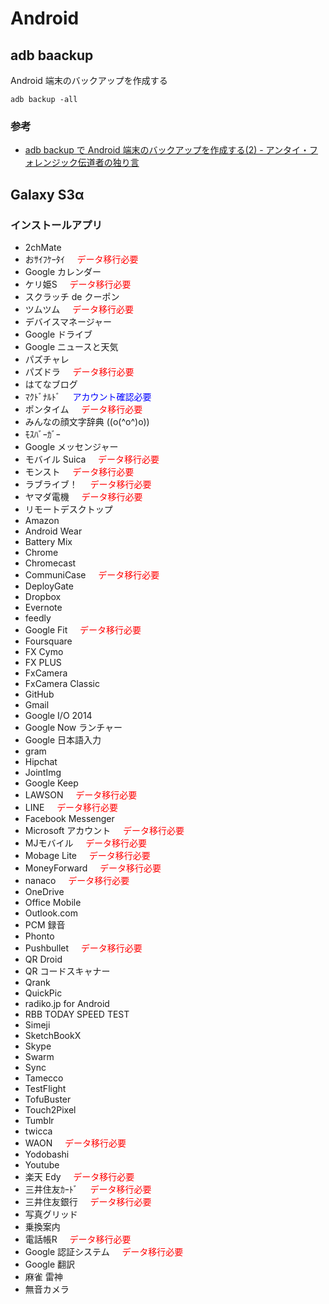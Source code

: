 # Android

## adb baackup

Android 端末のバックアップを作成する

```
adb backup -all
```

### 参考

- [adb backup で Android 端末のバックアップを作成する(2) - アンタイ・フォレンジック伝道者の独り言](http://port139.hatenablog.com/entry/2014/07/16/061644)

## Galaxy S3α

### インストールアプリ

- 2chMate
- おｻｲﾌｹｰﾀｲ &nbsp;&nbsp;&nbsp; <font color="red">データ移行必要</font>
- Google カレンダー
- ケリ姫S &nbsp;&nbsp;&nbsp; <font color="red">データ移行必要</font>
- スクラッチ de クーポン
- ツムツム &nbsp;&nbsp;&nbsp; <font color="red">データ移行必要</font>
- デバイスマネージャー
- Google ドライブ
- Google ニュースと天気
- パズチャレ
- パズドラ &nbsp;&nbsp;&nbsp; <font color="red">データ移行必要</font>
- はてなブログ
- ﾏｸﾄﾞﾅﾙﾄﾞ &nbsp;&nbsp;&nbsp; <font color="blue">アカウント確認必要</font>
- ポンタイム &nbsp;&nbsp;&nbsp; <font color="red">データ移行必要</font>
- みんなの顔文字辞典 ((o(^o^)o))
- ﾓｽﾊﾞｰｶﾞｰ
- Google メッセンジャー
- モバイル Suica &nbsp;&nbsp;&nbsp; <font color="red">データ移行必要</font>
- モンスト &nbsp;&nbsp;&nbsp; <font color="red">データ移行必要</font>
- ラブライブ！ &nbsp;&nbsp;&nbsp; <font color="red">データ移行必要</font>
- ヤマダ電機 &nbsp;&nbsp;&nbsp; <font color="red">データ移行必要</font>
- リモートデスクトップ
- Amazon
- Android Wear
- Battery Mix
- Chrome
- Chromecast
- CommuniCase &nbsp;&nbsp;&nbsp; <font color="red">データ移行必要</font>
- DeployGate
- Dropbox
- Evernote
- feedly
- Google Fit &nbsp;&nbsp;&nbsp; <font color="red">データ移行必要</font>
- Foursquare
- FX Cymo
- FX PLUS
- FxCamera
- FxCamera Classic
- GitHub
- Gmail
- Google I/O 2014
- Google Now ランチャー
- Google 日本語入力
- gram
- Hipchat
- JointImg
- Google Keep
- LAWSON &nbsp;&nbsp;&nbsp; <font color="red">データ移行必要</font>
- LINE &nbsp;&nbsp;&nbsp; <font color="red">データ移行必要</font>
- Facebook Messenger
- Microsoft アカウント &nbsp;&nbsp;&nbsp; <font color="red">データ移行必要</font>
- MJモバイル &nbsp;&nbsp;&nbsp; <font color="red">データ移行必要</font>
- Mobage Lite &nbsp;&nbsp;&nbsp; <font color="red">データ移行必要</font>
- MoneyForward &nbsp;&nbsp;&nbsp; <font color="red">データ移行必要</font>
- nanaco &nbsp;&nbsp;&nbsp; <font color="red">データ移行必要</font>
- OneDrive
- Office Mobile
- Outlook.com
- PCM 録音
- Phonto
- Pushbullet &nbsp;&nbsp;&nbsp; <font color="red">データ移行必要</font>
- QR Droid
- QR コードスキャナー
- Qrank
- QuickPic
- radiko.jp for Android
- RBB TODAY SPEED TEST
- Simeji
- SketchBookX
- Skype
- Swarm
- Sync
- Tamecco
- TestFlight
- TofuBuster
- Touch2Pixel
- Tumblr
- twicca
- WAON &nbsp;&nbsp;&nbsp; <font color="red">データ移行必要</font>
- Yodobashi
- Youtube
- 楽天 Edy &nbsp;&nbsp;&nbsp; <font color="red">データ移行必要</font>
- 三井住友ｶｰﾄﾞ &nbsp;&nbsp;&nbsp; <font color="red">データ移行必要</font>
- 三井住友銀行 &nbsp;&nbsp;&nbsp; <font color="red">データ移行必要</font>
- 写真グリッド
- 乗換案内
- 電話帳R &nbsp;&nbsp;&nbsp; <font color="red">データ移行必要</font>
- Google 認証システム &nbsp;&nbsp;&nbsp; <font color="red">データ移行必要</font>
- Google 翻訳
- 麻雀 雷神
- 無音カメラ
